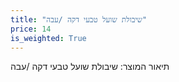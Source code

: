 ```yaml
---
title: "שיבולת שועל טבעי דקה /עבה"
price: 14
is_weighted: True
---
```


תיאור המוצר: שיבולת שועל טבעי דקה /עבה
